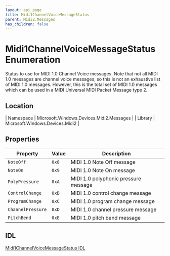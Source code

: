 ```yaml
---
layout: api_page
title: Midi1ChannelVoiceMessageStatus
parent: Midi2.Messages
has_children: false
---
```


# Midi1ChannelVoiceMessageStatus Enumeration

Status to use for MIDI 1.0 Channel Voice messages. Note that not all MIDI 1.0 messages are channel voice messages, so this is not an exhaustive list of MIDI 1.0 messages. However, this is the total set of MIDI 1.0 messages which can be used in a MIDI Universal MIDI Packet Message type 2.

## Location

| Namespace | Microsoft.Windows.Devices.Midi2.Messages |
| Library | Microsoft.Windows.Devices.Midi2 |

## Properties

| Property | Value | Description |
| -------- | ------- | ------ |
| `NoteOff` | `0x8` | MIDI 1.0 Note Off message |
| `NoteOn` | `0x9` | MIDI 1.0 Note On message |
| `PolyPressure` | `0xA` | MIDI 1.0 polyphonic pressure message |
| `ControlChange` | `0xB` | MIDI 1.0 control change message |
| `ProgramChange` | `0xC` | MIDI 1.0 program change message |
| `ChannelPressure` | `0xD` | MIDI 1.0 channel pressure message |
| `PitchBend` | `0xE` | MIDI 1.0 pitch bend message |

## IDL

[Midi1ChannelVoiceMessageStatus IDL](https://github.com/microsoft/MIDI/blob/main/src/app-sdk/winrt/Midi1ChannelVoiceMessageStatusEnum.idl)
